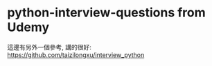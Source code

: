 # python-interview-questions from Udemy


這邊有另外一個參考, 講的很好:
https://github.com/taizilongxu/interview_python

